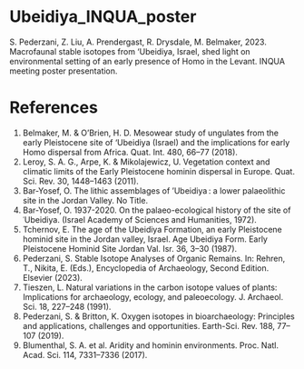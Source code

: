 # Ubeidiya_INQUA_poster

S. Pederzani, Z. Liu, A. Prendergast, R. Drysdale, M. Belmaker, 2023. Macrofaunal stable isotopes from ‘Ubeidiya, Israel, shed light on environmental setting of an early presence of Homo in the Levant. INQUA meeting poster presentation. 

# References
1.	Belmaker, M. & O’Brien, H. D. Mesowear study of ungulates from the early Pleistocene site of ‘Ubeidiya (Israel) and the implications for early Homo dispersal from Africa. Quat. Int. 480, 66–77 (2018).
2.	Leroy, S. A. G., Arpe, K. & Mikolajewicz, U. Vegetation context and climatic limits of the Early Pleistocene hominin dispersal in Europe. Quat. Sci. Rev. 30, 1448–1463 (2011).
3.	Bar-Yosef, O. The lithic assemblages of ’Ubeidiya : a lower palaeolithic site in the Jordan Valley. No Title.
4.	Bar-Yosef, O. 1937-2020. On the palaeo-ecological history of the site of ʿUbeidiya. (Israel Academy of Sciences and Humanities, 1972).
5.	Tchernov, E. The age of the Ubeidiya Formation, an early Pleistocene hominid site in the Jordan valley, Israel. Age Ubeidiya Form. Early Pleistocene Hominid Site Jordan Val. Isr. 36, 3–30 (1987).
6.	Pederzani, S. Stable Isotope Analyses of Organic Remains. In: Rehren, T., Nikita, E. (Eds.), Encyclopedia of Archaeology, Second Edition. Elsevier (2023). 
7.	Tieszen, L. Natural variations in the carbon isotope values of plants: Implications for archaeology, ecology, and paleoecology. J. Archaeol. Sci. 18, 227–248 (1991).
8.	Pederzani, S. & Britton, K. Oxygen isotopes in bioarchaeology: Principles and applications, challenges and opportunities. Earth-Sci. Rev. 188, 77–107 (2019).
9.	Blumenthal, S. A. et al. Aridity and hominin environments. Proc. Natl. Acad. Sci. 114, 7331–7336 (2017).




